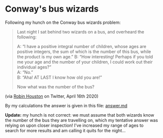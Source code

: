 # Conway's bus wizards

Following my hunch on the Conway bus wizards problem:

> Last night I sat behind two wizards on a bus, and overheard the following:
>
> A: “I have a positive integral number of children, whose ages are positive
> integers, the sum of which is the number of this bus, while the product is
> my own age.” 
> B: “How interesting! Perhaps if you told me your age and the number of your
> children, I could work out their individual ages?”  
> A: “No.”  
> B: “Aha! AT LAST I know how old you are!”  
>  
> Now what was the number of the bus?

(via [Robin Houston](https://twitter.com/robinhouston/status/1250760912908234752)
on Twitter, April 16th 2020)

By my calculations the answer is given in this file: [answer.md](answer.md)

**Update:** my hunch is not correct: we must assume that both wizards know
the number of the bus they are travelling on, which my tentative answer
was relying on upon closer inspection! I've increased my range of ages
to search for more results and am calling it quits for the night…
